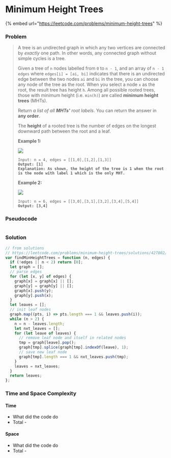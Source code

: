 # Minimum Height Trees

{% embed url="https://leetcode.com/problems/minimum-height-trees" %}

### Problem

> A tree is an undirected graph in which any two vertices are connected by _exactly_ one path. In other words, any connected graph without simple cycles is a tree.
>
> Given a tree of `n` nodes labelled from `0` to `n - 1`, and an array of `n - 1` `edges` where `edges[i] = [ai, bi]` indicates that there is an undirected edge between the two nodes `ai` and `bi` in the tree, you can choose any node of the tree as the root. When you select a node `x` as the root, the result tree has height `h`. Among all possible rooted trees, those with minimum height (i.e. `min(h)`)  are called **minimum height trees** (MHTs).
>
> Return _a list of all **MHTs'** root labels_. You can return the answer in **any order**.
>
> The **height** of a rooted tree is the number of edges on the longest downward path between the root and a leaf.
>
> &#x20;
>
> **Example 1:**
>
> ![](https://assets.leetcode.com/uploads/2020/09/01/e1.jpg)
>
> <pre data-overflow="wrap"><code>Input: n = 4, edges = [[1,0],[1,2],[1,3]]
> <strong>Output: [1]
> </strong><strong>Explanation: As shown, the height of the tree is 1 when the root is the node with label 1 which is the only MHT.</strong></code></pre>
>
> **Example 2:**
>
> ![](https://assets.leetcode.com/uploads/2020/09/01/e2.jpg)
>
> <pre><code>Input: n = 6, edges = [[3,0],[3,1],[3,2],[3,4],[5,4]]
> <strong>Output: [3,4]</strong></code></pre>

### Pseudocode

```
```

### Solution

```javascript
// from solutions
// https://leetcode.com/problems/minimum-height-trees/solutions/427802/javascript-bfs-solution/
var findMinHeightTrees = function (n, edges) {
  if (!edges || n < 2) return [0];
  let graph = [];
  // parse edges
  for (let [x, y] of edges) {
    graph[x] = graph[x] || [];
    graph[y] = graph[y] || [];
    graph[x].push(y);
    graph[y].push(x);
  }
  let leaves = [];
  // init leaf nodes
  graph.map((pts, i) => pts.length === 1 && leaves.push(i));
  while (n > 2) {
    n = n - leaves.length;
    let nxt_leaves = [];
    for (let leave of leaves) {
      // remove leaf node and itself in related nodes
      tmp = graph[leave].pop();
      graph[tmp].splice(graph[tmp].indexOf(leave), 1);
      // save new leaf node
      graph[tmp].length === 1 && nxt_leaves.push(tmp);
    }
    leaves = nxt_leaves;
  }
  return leaves;
};

```

### Time and Space Complexity

#### Time

* What did the code do
* Total -

#### Space

* What did the code do
* Total -
